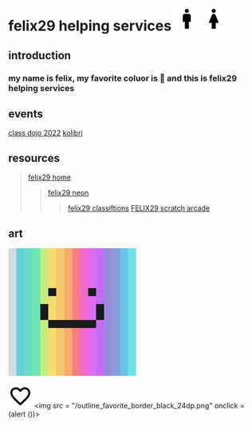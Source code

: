 # felix29 helping services ![male](/outline_man_black_24dp.png) ![female](/outline_woman_black_24dp.png)
## introduction
### my name is felix, my favorite coluor is 🔵 and this is felix29 helping services
## events
[class dojo 2022](https://forms.gle/hLqdqW9FR54oQK1g9)
[kolibri](http://192.168.0.19:42029/)
## **resources**
>[felix29 home](https://sites.google.com/view/felix29/home)
>>[felix29 neon](https://sites.google.com/view/felix29/neon)
>>>[felix29 classiftions](https://drive.google.com/file/d/1isNwBvb5IDdSbobvAq9wTbvSw40F25uC/view?usp=sharing)
[FELIX29 scratch arcade](https://scratch.mit.edu/studios/30149284)

## art
![logo](/2021-12-10_16.38.31.png)

![favorite](/outline_favorite_border_black_24dp.png)
<img src = "/outline_favorite_border_black_24dp.png" onclick = (alert ())></img>
